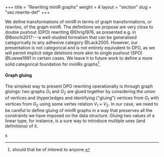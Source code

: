 +++
title = "Rewriting minIR graphs"
weight = 4
layout = "section"
slug = "sec:rewrite-def"
+++

We define transformations of minIR in terms of graph transformations, or
rewrites, of the graph minIR.
The definitions we propose are very close to double pushout (DPO)
rewriting @Ehrig1976, as presented e.g. in @Bonchi2017&#x200B;---a
well-studied formalism that can be generalised categorically to any
adhesive category @Lack2005.
However, our presentation is not categorical and is not entirely equivalent
to DPO, as we will permit implicit edge deletions more akin to single pushout
(SPO) @Loewe1991 in certain cases.
We leave it to future work to define a more solid categorical foundation for minIRs
graphs[^interestmaybe].
[^interestmaybe]: should that be of interest to anyone.

#### Graph gluing
The simplest way to present DPO rewriting operationally is through graph gluings:
two graphs $G_1$ and $G_2$ are glued together by considering the union of
vertices and (hyper)edges and identifying ("gluing") vertices from $G_1$
with vertices from $G_2$ using some vertex relation $V_1 \times V_2$.
In our case, we need to be careful to define gluing of minIR graphs in a way
that preserves all the constraints we have imposed on the data structure.
Gluing two values of a linear type, for instance, is a sure way to introduce
multiple uses (and definitions) of it.

s